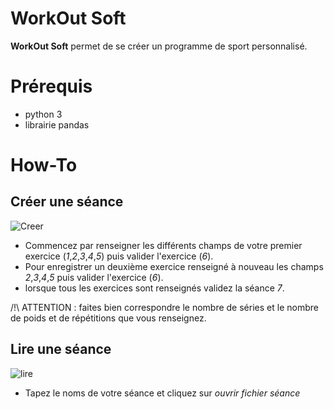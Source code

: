 # WorkOut Soft
**WorkOut Soft** permet de se créer un programme de sport personnalisé. 

# Prérequis

- python 3
- librairie pandas

# How-To

## Créer une séance 

![Creer](https://user-images.githubusercontent.com/74672067/136770324-1b8c5ae7-ddc6-4e3c-9212-e7208027dacb.PNG)

- Commencez par renseigner les différents champs de votre premier exercice (*1*,*2*,*3*,*4*,*5*) puis valider l'exercice (*6*).
- Pour enregistrer un deuxième exercice renseigné à nouveau les champs *2*,*3*,*4*,*5* puis valider l'exercice (*6*).
- lorsque tous les exercices sont renseignés validez la séance *7*.

/!\ ATTENTION : faites bien correspondre le nombre de séries et le nombre de poids et de répétitions que vous renseignez.

## Lire une séance 

![lire](https://user-images.githubusercontent.com/74672067/136774069-4fdc9f61-e799-47f8-aac7-d5ea5ea63022.PNG)

- Tapez le noms de votre séance et cliquez sur *ouvrir fichier séance*



